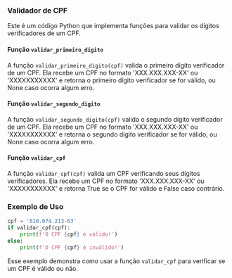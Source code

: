 ### Validador de CPF

Este é um código Python que implementa funções para validar os dígitos verificadores de um CPF.

#### Função `validar_primeiro_digito`

A função `validar_primeiro_digito(cpf)` valida o primeiro dígito verificador de um CPF. Ela recebe um CPF no formato 'XXX.XXX.XXX-XX' ou 'XXXXXXXXXXX' e retorna o primeiro dígito verificador se for válido, ou None caso ocorra algum erro.

#### Função `validar_segundo_digito`

A função `validar_segundo_digito(cpf)` valida o segundo dígito verificador de um CPF. Ela recebe um CPF no formato 'XXX.XXX.XXX-XX' ou 'XXXXXXXXXXX' e retorna o segundo dígito verificador se for válido, ou None caso ocorra algum erro.

#### Função `validar_cpf`

A função `validar_cpf(cpf)` valida um CPF verificando seus dígitos verificadores. Ela recebe um CPF no formato 'XXX.XXX.XXX-XX' ou 'XXXXXXXXXXX' e retorna True se o CPF for válido e False caso contrário.

### Exemplo de Uso

```python
cpf = '610.074.213-63'
if validar_cpf(cpf):
    print(f'O CPF {cpf} é válido!')
else:
    print(f'O CPF {cpf} é inválido!')
```

Esse exemplo demonstra como usar a função `validar_cpf` para verificar se um CPF é válido ou não.